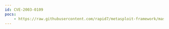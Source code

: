 ```yaml
---
id: CVE-2003-0109
pocs:
    - https://raw.githubusercontent.com/rapid7/metasploit-framework/master/modules/exploits/windows/iis/ms03_007_ntdll_webdav.rb
---
```

